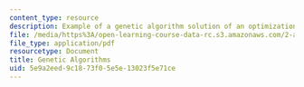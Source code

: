 ```yaml
---
content_type: resource
description: Example of a genetic algorithm solution of an optimization problem.
file: /media/https%3A/open-learning-course-data-rc.s3.amazonaws.com/2-a35-biomimetic-principles-and-design-fall-2013/5e9a2eed9c1873f05e5e13023f5e71ce_MIT2_A35F13_genetic_algo.pdf
file_type: application/pdf
resourcetype: Document
title: Genetic Algorithms
uid: 5e9a2eed-9c18-73f0-5e5e-13023f5e71ce
---
```


